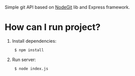 Simple git API based on [NodeGit](http://www.nodegit.org/) lib and Express framework.

# How can I run project?

1. Install dependencies:
   ```bash
    $ npm install
   ```
   
2. Run server:
   ```bash
    $ node index.js
   ```

